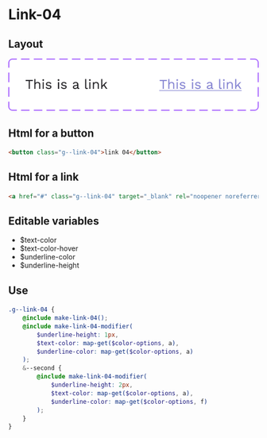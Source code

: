 # Link-04

## Layout

![alt text][link-04]

[link-04]: /src/img/global-components/link/g--link-04.png

## Html for a button

```html
<button class="g--link-04">link 04</button>
```

## Html for a link

```html
<a href="#" class="g--link-04" target="_blank" rel="noopener noreferrer">link 04 link</a>
```

## Editable variables

- $text-color
- $text-color-hover
- $underline-color
- $underline-height


## Use

```scss
.g--link-04 {
    @include make-link-04();
    @include make-link-04-modifier(
        $underline-height: 1px,
        $text-color: map-get($color-options, a),
        $underline-color: map-get($color-options, a)
    );
    &--second {
        @include make-link-04-modifier(
            $underline-height: 2px,
            $text-color: map-get($color-options, a),
            $underline-color: map-get($color-options, f)
        );
    }
}
```
